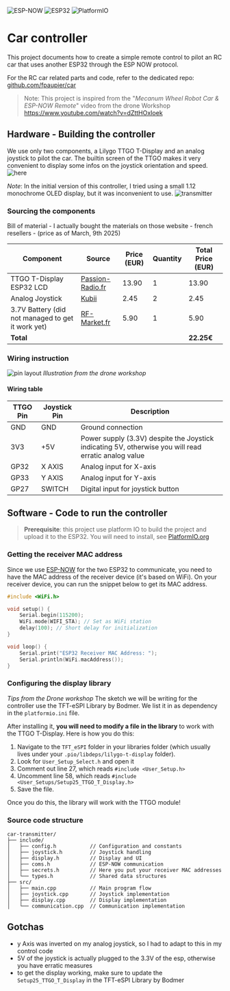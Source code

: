 ![ESP-NOW](https://img.shields.io/badge/Protocol-ESP--NOW-brightgreen)
![ESP32](https://img.shields.io/badge/Board-ESP32-blue)
![PlatformIO](https://img.shields.io/badge/Framework-PlatformIO-orange)

# Car controller

This project documents how to create a simple remote control to pilot an RC car that uses another ESP32 through the ESP
NOW protocol.

For the RC car related parts and code, refer to the dedicated
repo: [github.com/fpaupier/car](https://github.com/fpaupier/car)

> Note: This project is inspired from the  "_Mecanum Wheel Robot Car & ESP-NOW Remote_" video from the drone Workshop
https://www.youtube.com/watch?v=dZttHOxIoek

## Hardware - Building the controller

We use only two components, a Lilygo TTGO T-Display and an analog joystick to pilot the car. The builtin screen of the
TTGO makes it very convenient to display some infos on the joystick orientation and speed.  
![here](./doc/controller-perfboard.png)

_Note_: In the initial version of this controller, I tried using a small 1.12 monochrome OLED display, but it was
inconvenient to use.
![transmitter](./doc/controller-breadboard.jpg)

### Sourcing the components

Bill of material - I actually bought the materials on those website - french resellers - (price as of March, 9th 2025)

| Component                                         | Source                                                                                                     | Price (EUR) | Quantity | Total Price (EUR) |
|---------------------------------------------------|------------------------------------------------------------------------------------------------------------|-------------|----------|-------------------|
| TTGO T-Display ESP32 LCD                          | [Passion-Radio.fr](https://www.passion-radio.fr/materiel-wifi/esp32-lilygo-895.html)                       | 13.90       | 1        | 13.90             |
| Analog Joystick                                   | [Kubii](https://www.kubii.com/fr/controleurs-actionneurs/2043-module-joystick-xy-kubii-3272496009035.html) | 2.45        | 2        | 2.45              |
| 3.7V Battery (did not managed to get it work yet) | [RF-Market.fr](https://rf-market.fr/meshtastic/1441-batterie-lipo-37v-1200mah-jst-125mm-2-broches.html)    | 5.90        | 1        | 5.90              |
| **Total**                                         |                                                                                                            |             |          | **22.25€**        |

### Wiring instruction

![pin layout](./doc/pin-layout.png)
_Illustration from the drone workshop_

#### Wiring table

| TTGO Pin | Joystick Pin | Description                                                                                          |
|----------|--------------|------------------------------------------------------------------------------------------------------|
| GND      | GND          | Ground connection                                                                                    |
| 3V3      | +5V          | Power supply (3.3V) despite the Joystick indicating 5V, otherwise you will read erratic analog value |
| GP32     | X AXIS       | Analog input for X-axis                                                                              |
| GP33     | Y AXIS       | Analog input for Y-axis                                                                              |
| GP27     | SWITCH       | Digital input for joystick button                                                                    |

## Software - Code to run the controller

> **Prerequisite**: this project use platform IO to build the project and upload it to the ESP32. You will need to
> install,
> see [PlatformIO.org](https://platformio.org/)


### Getting the receiver MAC address

Since we use [ESP-NOW](https://docs.espressif.com/projects/esp-idf/en/stable/esp32/api-reference/network/esp_now.html)
for the two ESP32 to communicate, you need to have the MAC address of the receiver device (it's based on WiFi).
On your receiver device, you can run the snippet below to get its MAC address.

```cpp
#include <WiFi.h>

void setup() {
    Serial.begin(115200);
    WiFi.mode(WIFI_STA); // Set as WiFi station
    delay(100); // Short delay for initialization
}

void loop() {
    Serial.print("ESP32 Receiver MAC Address: ");
    Serial.println(WiFi.macAddress());
}
```

### Configuring the display library

_Tips from the Drone workshop_
The sketch we will be writing for the controller use the TFT-eSPI Library by Bodmer. We list it in as dependency in
the `platformio.ini` file.

After installing it, **you will need to modify a file in the library** to work with the TTGO T-Display. Here is how you
do
this:

1. Navigate to the `TFT_eSPI` folder in your libraries folder (which usually lives under
   your `.pio/libdeps/lilygo-t-display` folder).
2. Look for `User_Setup_Select.h` and open it
3. Comment out line 27, which reads `#include <User_Setup.h>`
4. Uncomment line 58, which reads `#include <User_Setups/Setup25_TTGO_T_Display.h>`
5. Save the file.

Once you do this, the library will work with the TTGO module!

### Source code structure

```log
car-transmitter/
├── include/
│   ├── config.h           // Configuration and constants
│   ├── joystick.h         // Joystick handling
│   ├── display.h          // Display and UI
│   ├── coms.h             // ESP-NOW communication
│   ├── secrets.h          // Here you put your receiver MAC addresses
│   └── types.h            // Shared data structures
├── src/
│   ├── main.cpp           // Main program flow
│   ├── joystick.cpp       // Joystick implementation
│   ├── display.cpp        // Display implementation
│   └── communication.cpp  // Communication implementation
```



## Gotchas

- y Axis was inverted on my analog joystick, so I had to adapt to this in my control code
- 5V of the joystick is actually plugged to the 3.3V of the esp, otherwise you have erratic measures
- to get the display working, make sure to update the ``Setup25_TTGO_T_Display`` in the TFT-eSPI Library by Bodmer
